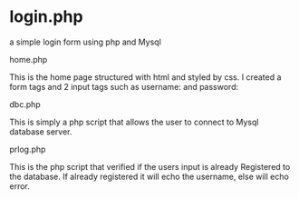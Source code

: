 # login.php
a simple login form using php and Mysql

home.php

This is the home page structured with html and styled by css.
I created a form tags and 2 input tags such as username: and password:



dbc.php

This is simply a php script that allows the user to connect to
Mysql database server.

prlog.php

This is the php script that verified if the users input is already
Registered to the database. If already registered it will echo the username,
else will echo error.
